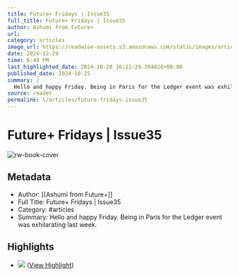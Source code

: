 ```yaml
---
title: Future+ Fridays | Issue35
full_title: Future+ Fridays | Issue35
author: Ashumi from Future+
url: 
category: articles
image_url: https://readwise-assets.s3.amazonaws.com/static/images/article0.00998d930354.png
date: 2024-12-29
time: 6:40 PM
last_highlighted_date: 2024-10-28 16:21:29.394826+00:00
published_date: 2024-10-25
summary: |
  Hello and happy Friday. Being in Paris for the Ledger event was exhilarating last week.
source: reader
permalink: l/articles/future-fridays-issue35
---
```

# Future+ Fridays | Issue35

![rw-book-cover](https://readwise-assets.s3.amazonaws.com/static/images/article0.00998d930354.png)

## Metadata
- Author: [[Ashumi from Future+]]
- Full Title: Future+ Fridays | Issue35
- Category: #articles
- Summary: Hello and happy Friday. Being in Paris for the Ledger event was exhilarating last week.

## Highlights
- ![](https://media.beehiiv.com/cdn-cgi/image/fit=scale-down,format=auto,onerror=redirect,quality=80/uploads/asset/file/402d6ed6-3cac-49ad-974d-25d8a526a262/464145369_1245185446517248_8833383719450182055_n.jpg?t=1729863442) ([View Highlight](https://read.readwise.io/read/01jb9yx3hfv3bmc5ahmwrf0wvd))


